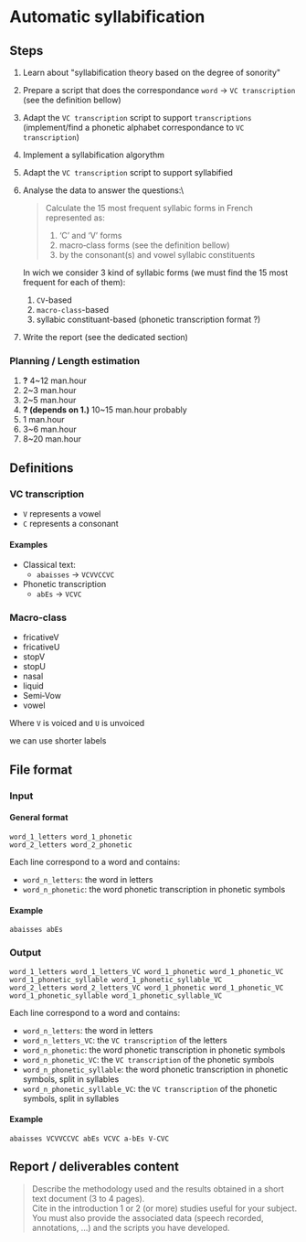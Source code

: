 # Automatic syllabification
## Steps
1. Learn about "syllabification theory based on the degree of sonority"
2. Prepare a script that does the correspondance `word` -> `VC transcription` (see the definition bellow)
3. Adapt the `VC transcription` script to support `transcriptions` (implement/find a phonetic alphabet correspondance to `VC transcription`)
4. Implement a syllabification algorythm
5. Adapt the `VC transcription` script to support syllabified
6. Analyse the data to answer the questions:\
   > Calculate the 15 most frequent syllabic forms in French represented as:
   > 1. ‘C’ and ‘V’ forms
   > 2. macro‐class forms (see the definition bellow)
   > 3. by the consonant(s) and vowel syllabic constituents
   
   In wich we consider 3 kind of syllabic forms (we must find the 15 most frequent for each of them):
    1. `CV`-based
    2. `macro-class`-based
    3. syllabic constituant-based (phonetic transcription format ?)
7. Write the report (see the dedicated section)

### Planning / Length estimation
1. **?** 4~12 man.hour
2. 2~3 man.hour
3. 2~5 man.hour
4. **? (depends on 1.)** 10~15 man.hour probably
5. 1 man.hour
6. 3~6 man.hour
7. 8~20 man.hour

## Definitions
### VC transcription
* `V` represents a vowel 
* `C` represents a consonant

#### Examples
* Classical text:
    * `abaisses` -> `VCVVCCVC`
* Phonetic transcription
    * `abEs` -> `VCVC`

### Macro‐class
* fricativeV
* fricativeU
* stopV
* stopU
* nasal
* liquid
* Semi‐Vow
* vowel

Where `V` is voiced and `U` is unvoiced

we can use shorter labels

## File format
### Input
#### General format
```text
word_1_letters word_1_phonetic
word_2_letters word_2_phonetic
```

Each line correspond to a word and contains:
* `word_n_letters`: the word in letters
* `word_n_phonetic`: the word phonetic transcription in phonetic symbols

#### Example
```text
abaisses abEs
```

### Output
```text
word_1_letters word_1_letters_VC word_1_phonetic word_1_phonetic_VC word_1_phonetic_syllable word_1_phonetic_syllable_VC
word_2_letters word_2_letters_VC word_1_phonetic word_1_phonetic_VC word_1_phonetic_syllable word_1_phonetic_syllable_VC
```

Each line correspond to a word and contains:
* `word_n_letters`: the word in letters
* `word_n_letters_VC`: the `VC transcription` of the letters
* `word_n_phonetic`: the word phonetic transcription in phonetic symbols
* `word_n_phonetic_VC`: the `VC transcription` of the phonetic symbols
* `word_n_phonetic_syllable`: the word phonetic transcription in phonetic symbols, split in syllables
* `word_n_phonetic_syllable_VC`: the `VC transcription` of the phonetic symbols, split in syllables

#### Example
```text
abaisses VCVVCCVC abEs VCVC a-bEs V-CVC
```

## Report / deliverables content
> Describe the methodology used and the results obtained in a short text document (3 to 4 pages).\
> Cite in the introduction 1 or 2 (or more) studies useful for your subject.\
> You must also provide the associated data (speech recorded, annotations, ...) and the scripts you have developed. 
